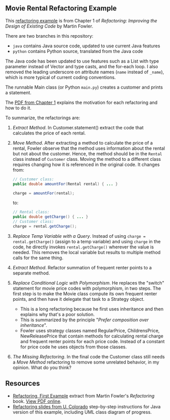 ## Movie Rental Refactoring Example

This [refactoring example][refactoring_ch1] is from Chapter 1 of
_Refactoring: Improving the Design of Existing Code_ by Martin Fowler.  

There are two branches in this repository:

* `java` contains Java source code, updated to use current Java features
* `python` contains Python source, translated from the Java code

The Java code has been updated to use features such as a List with type
parameter instead of Vector and type casts, and the for-each loop. 
I also removed the leading underscore on attribute names (`name` instead of `_name`),
which is more typical of current coding conventions.

The runnable Main class (or Python `main.py`) creates a customer and prints 
a statement.

The [PDF from Chapter 1][refactoring_ch1] explains the 
motivation for each refactoring and how to do it.

To summarize, the refactorings are:

1. *Extract Method*.  In Customer.statement() extract the code that
 calculates the price of each rental.
2. *Move Method*. After extracting a method to calculate the price of a rental,
Fowler observe that the method uses information about the rental but not 
about the customer.  Hence, the method should be in the `Rental` class instead
of `Customer` class. Moving the method to a different class requires changing how 
it is referenced in the original code. It changes from:
    ```java
    // Customer class:
    public double amountFor(Rental rental) { ... }
    
    charge = amountFor(rental);
    ```
    to:
    ```java
    // Rental class:
    public double getCharge() { ... }
    // Customer class:
    charge = rental.getCharge();
    ```
3. *Replace Temp Variable with a Query*.  Instead of using `charge = rental.getCharge()` (assign to a temp variable) and using `charge` in the code, he directly invokes `rental.getCharge()` wherever the value is needed. 
This removes the local variable but results to multiple method calls for the same thing.
4. *Extract Method*. Refactor summation of frequent renter points to a separate method.
5. *Replace Conditional Logic with Polymorphism*. He replaces the "switch" statement for movie price codes
with polymorphism, in two steps.  The first step is to make the Movie class compute its own frequent renter points,
and then have it delegate that task to a Strategy object.
    * This is a long refactoring because he first uses inheritance and then explains why that's a poor solution.
    * This is summarized by the principle "*Prefer composition over inheritance*".
    * Fowler uses strategy classes named RegularPrice, ChildrensPrice, NewReleasePrice that
      contain methods for calculating rental charge and frequent renter points for each price code. 
      Instead of a constant for price code he uses objects from those classes.

6. *The Missing Refactoring*.  In the final code the Customer class still needs a *Move Method* refactoring to remove
some unrelated behavior, in my opinion.  What do you think?

[refactoring_ch1]: https://github.com/jbrucker/movierental/blob/master/refactoring-movierental.pdf
[refactoring_pdf]: https://github.com/jbrucker/movierental/raw/master/refactoring-movierental.pdf

## Resources

* [Refactoring, First Example][refactoring_pdf] extract from Martin Fowler's *Refactoring* book. [View PDF online][refactoring_ch1].
* [Refactoring slides from U. Colorado](https://www.cs.colorado.edu/~kena/classes/6448/s05/lectures/lecture19.pdf) step-by-step instructions for Java version of this example, including UML class diagram of progress.

